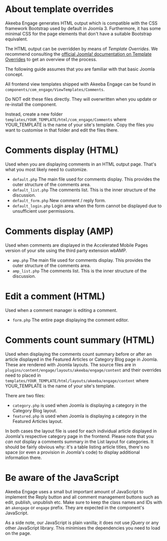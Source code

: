 # About template overrides

Akeeba Engage generates HTML output which is compatible with the CSS framework Bootstrap used by default in Joomla 3. Furthermore, it has some minimal CSS for the page elements that don't have a suitable Bootstrap equivalent.

The HTML output can be overridden by means of _Template Overrides_. We recommend consulting the [official Joomla! documentation on Template Overrides](https://docs.joomla.org/How_to_override_the_output_from_the_Joomla!_core) to get an overview of the process.

The following guide assumes that you are familiar with that basic Joomla concept.

All frontend view templates shipped with Akeeba Engage can be found in `components/com_engage/ViewTemplates/Comments`.
 
Do NOT edit these files directly. They will overwritten when you update or re-install the component.

Instead, create a new folder `templates/YOUR_TEMPLATE/html/com_engage/Comments` where YOUR_TEMPLATE is the name of your site's template. Copy the files you want to customise in that folder and edit the files there.

# Comments display (HTML)

Used when you are displaying comments in an HTML output page. That's what you most likely need to customize.

* `default.php`  The main file used for comments display. This provides the outer structure of the comments area.
* `default_list.php`  The comments list. This is the inner structure of the discussion.
* `default_form.php`  New comment / reply form.
* `default_login.php`  Login area when the form cannot be displayed due to unsufficient user permissions.

# Comments display (AMP)

Used when comments are displayed in the Accelerated Mobile Pages version of your site using the third party extension wbAMP.

* `amp.php`  The main file used for comments display. This provides the outer structure of the comments area.
* `amp_list.php` The comments list. This is the inner structure of the discussion.

# Edit a comment (HTML)

Used when a comment manager is editing a comment.

* `form.php`  The entire page displaying the comment editor.

# Comments count summary (HTML)

Used when displaying the comments count summary before or after an article displayed in the Featured Articles or Category Blog page in Joomla. These are rendered with Joomla layouts. The source files are in `plugins/content/engage/layouts/akeeba/engage/content` and their overrides need to placed in `templates/YOUR_TEMPLATE/html/layouts/akeeba/engage/content` where YOUR_TEMPLATE is the name of your site's template.

There are two files:

* `category.php` is used when Joomla is displaying a category in the Category Blog layout.
* `featured.php` is used when Joomla is displaying a category in the Featured Articles layout.

In both cases the layout file is used for each individual article displayed in Joomla's respective category page in the frontend. Please note that you _can not_ display a comments summary in the List layout for categories. It should be fairly obvious why: it's a table listing article titles, there's no space (or even a provision in Joomla's code) to display additional information there.

# Be aware of the JavaScript

Akeeba Engage uses a small but important amount of JavaScript to implement the Reply button and all comment management buttons such as edit, publish, unpublish etc. Make sure to keep the class names and IDs with an `akengage` or `engage` prefix. They are expected in the component's JavaScript.

As a side note, our JavaScript is plain vanilla; it does not use jQuery or any other JavaScript library. This minimises the dependencies you need to load on the page.
